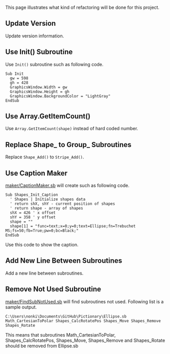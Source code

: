 This page illustrates what kind of refactoring will be done for this project.
## Update Version
Update version information.

## Use Init() Subroutine
Use `Init()` subroutine such as following code.
```
Sub Init
  gw = 598
  gh = 428
  GraphicsWindow.Width = gw
  GraphicsWindow.Height = gh
  GraphicsWindow.BackgroundColor = "LightGray"
EndSub
```

## Use Array.GetItemCount()
Use `Array.GetItemCount(shape)` instead of hard coded number.

## Replace Shape_ to Group_ Subroutines
Replace `Shape_Add()` to `Stripe_Add()`. 

## Use Caption Maker
[maker/CaptionMaker.sb](https://github.com/nonkitMac/Pictionary/blob/master/maker/CaptionMaker.sb) will create such as following code.
```
Sub Shapes_Init_Caption
  ' Shapes | Initialize shapes data
  ' return shX, shY - current position of shapes
  ' return shape - array of shapes
  shX = 426 ' x offset
  shY = 358 ' y offset
  shape = ""
  shape[1] = "func=text;x=0;y=0;text=Ellipse;fn=Trebuchet MS;fs=50;fb=True;pw=0;bc=Black;"
EndSub
```
Use this code to show the caption.

## Add New Line Between Subroutines
Add a new line between subroutines.

## Remove Not Used Subroutine
[maker/FindSubNotUsed.sb](https://github.com/nonkitMac/Pictionary/blob/master/maker/FindSubNotUsed.sb) will find subroutines not used.  Following list is a sample output.
```
C:\Users\nonki\Documents\GitHub\Pictionary\Ellipse.sb Math_CartesianToPolar Shapes_CalcRotatePos Shapes_Move Shapes_Remove Shapes_Rotate
```
This means that subroutines Math_CartesianToPolar, Shapes_CalcRotatePos, Shapes_Move, Shapes_Remove and Shapes_Rotate should be removed from Ellipse.sb
